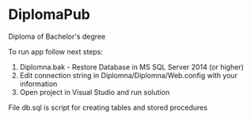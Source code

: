 # DiplomaPub
Diploma of Bachelor's degree

To run app follow next steps:
1. Diplomna.bak - Restore Database in MS SQL Server 2014 (or higher)
2. Edit connection string in Diplomna/Diplomna/Web.config with your information
3. Open project in Visual Studio and run solution

File db.sql is script for creating tables and stored procedures
